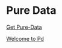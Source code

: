 # Pure Data

<a class="green" href="http://puredata.info/downloads">Get Pure-Data</a>

[Welcome to Pd](./welcome/index.html)
